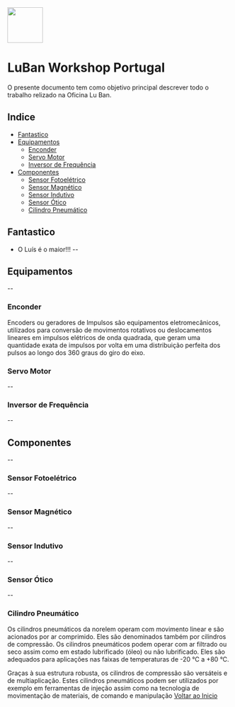 <img src="https://github.com/LMigu3liPT/Documentation_Luban/blob/main/Grafcets/32_Manual/Imagens_Grafcets/Logo_Luban.png" width="80" />    


# LuBan Workshop Portugal

O presente documento tem  como  objetivo  principal  descrever  todo o trabalho relizado na   Oficina   Lu   Ban.

## Indice
- [Fantastico](#fantastico)
- [Equipamentos](#equipamentos)
  - [Enconder](#enconder)
  - [Servo Motor](#servo-motor)
  - [Inversor de Frequência](#inversor-de-frequência)
- [Componentes](#componentes)
  - [Sensor Fotoelétrico](#sensor-fotoelétrico)
  - [Sensor Magnético](#sensor-magnético) 
  - [Sensor Indutivo](#sensor-indutivo) 
  - [Sensor Ótico](#sensor-ótico) 
  - [Cilindro Pneumático](#cilindro-pneumático)

## Fantastico
- O Luís é o maior!!!
--
## Equipamentos
--
### Enconder
Encoders ou geradores de Impulsos são equipamentos eletromecânicos, utilizados para conversão de movimentos rotativos ou deslocamentos lineares em impulsos elétricos de onda quadrada, que geram uma quantidade exata de impulsos por volta em uma distribuição perfeita dos pulsos ao longo dos 360 graus do giro do eixo.

### Servo Motor
--
### Inversor de Frequência
--

## Componentes
--
### Sensor Fotoelétrico
--
### Sensor Magnético
--
### Sensor Indutivo
--
### Sensor Ótico
--
### Cilindro Pneumático

Os cilindros pneumáticos da norelem operam com movimento linear e são acionados por ar comprimido. Eles são denominados também por cilindros de compressão. Os cilindros pneumáticos podem operar com ar filtrado ou seco assim como em estado lubrificado (óleo) ou não lubrificado. Eles são adequados para aplicações nas faixas de temperaturas de -20 °C a +80 °C.

Graças à sua estrutura robusta, os cilindros de compressão são versáteis e de multiaplicação. Estes cilindros pneumáticos podem ser utilizados por exemplo em ferramentas de injeção assim como na tecnologia de movimentação de materiais, de comando e manipulação [Voltar ao Inicio](#LuBan)

